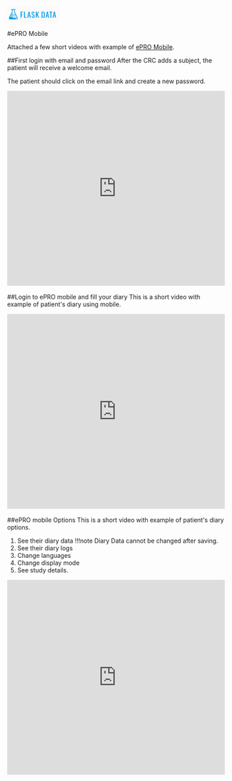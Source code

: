 <a href="https://www.flaskdata.io">![Screenshot](img/flaskdata_logo.PNG)</a>

#ePRO Mobile

Attached a few short videos with example of [ePRO Mobile](./epro.md#android-application).

##First login with email and password
After the CRC adds a subject, the patient will receive a welcome email.
 
The patient should click on the email link and create a new password.

<iframe style="width: 100%;height: 450px;" src="https://www.youtube.com/watch?v=F50fZ4qGQak" frameborder="0" allowfullscreen></iframe>

##Login to ePRO mobile and fill your diary
This is a short video with example of patient's diary using mobile.

<iframe style="width: 100%;height: 450px;" src="https://www.youtube.com/watch?v=7umr_V9knDw" frameborder="0" allowfullscreen></iframe>

##ePRO mobile Options
This is a short video with example of patient's diary options.

1. See their diary data 
!!!note
    Diary Data cannot be changed after saving.
2. See their diary logs
3. Change languages
4. Change display mode
5. See study details.

<iframe style="width: 100%;height: 450px;" src="https://youtu.be/pupcJzPTaa8" frameborder="0" allowfullscreen></iframe>
